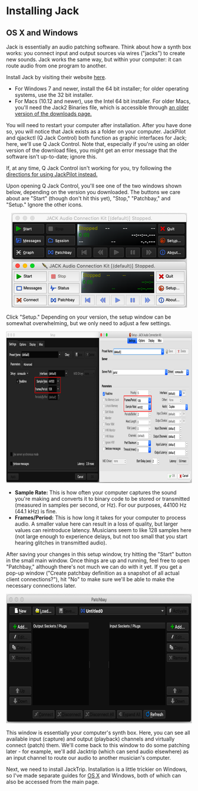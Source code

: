 # Installing Jack
## OS X and Windows

Jack is essentially an audio patching software. Think about how a synth box works: you connect input and output sources via wires ("jacks") to create new sounds. Jack works the same way, but within your computer: it can route audio from one program to another.

Install Jack by visiting their website [here](https://jackaudio.org/downloads/).
- For Windows 7 and newer, install the 64 bit installer; for older operating systems, use the 32 bit installer.
- For Macs (10.12 and newer), use the Intel 64 bit installer. For older Macs, you'll need the Jack2 Binaries file, which is accessible through [an older version of the downloads page.](https://web.archive.org/web/20200808125552/https://jackaudio.org/downloads/)

You will need to restart your computer after installation. After you have done so, you will notice that Jack exists as a folder on your computer. JackPilot and qjackctl (Q Jack Control) both function as graphic interfaces for Jack; here, we'll use Q Jack Control. Note that, especially if you're using an older version of the download files, you might get an error message that the software isn't up-to-date; ignore this.

If, at any time, Q Jack Control isn't working for you, try following the [directions for using JackPilot instead.](https://github.com/lucylangenb/jacktrip/blob/master/installjack.md)

Upon opening Q Jack Control, you'll see one of the two windows shown below, depending on the version you downloaded. The buttons we care about are "Start" (though don't hit this yet), "Stop," "Patchbay," and "Setup." Ignore the other icons.

<p align="center">
  <img width="477" height="256" src="https://github.com/lucylangenb/jacktrip/blob/master/screencaps/qjackctl.png?raw=true">
</p>

Click "Setup." Depending on your version, the setup window can be somewhat overwhelming, but we only need to adjust a few settings.

<p align="center">
  <img width="1004.25" height="409.5" src="https://github.com/lucylangenb/jacktrip/blob/master/screencaps/qjackctl_setup.png?raw=true">
</p>

- __Sample Rate:__ This is how often your computer captures the sound you're making and converts it to binary code to be stored or transmitted (measured in samples per second, or Hz). For our purposes, 44100 Hz (44.1 kHz) is fine.
- __Frames/Period:__ This is how long it takes for your computer to process audio. A smaller value here can result in a loss of quality, but larger values can reintroduce latency. Musicians seem to like 128 samples here (not large enough to experience delays, but not too small that you start hearing glitches in transmitted audio).

After saving your changes in this setup window, try hitting the "Start" button in the small main window. Once things are up and running, feel free to open "Patchbay," although there's not much we can do with it yet. If you get a pop-up window ("Create patchbay definition as a snapshot of all actual client connections?"), hit "No" to make sure we'll be able to make the necessary connections later.

<p align="center">
  <img width="670" height="350" src="https://github.com/lucylangenb/jacktrip/blob/master/screencaps/qjackctl_initialpatchbay.png?raw=true">
</p>

This window is essentially your computer's synth box. Here, you can see all available input (capture) and output (playback) channels and virtually connect (patch) them. We'll come back to this window to do some patching later - for example, we'll add Jacktrip (which can send audio elsewhere) as an input channel to route our audio to another musician's computer.

Next, we need to install JackTrip. Installation is a little trickier on Windows, so I've made separate guides for [OS X](https://github.com/lucylangenb/jacktrip/blob/master/installjacktrip_osx.md#installing-jacktrip) and Windows, both of which can also be accessed from the main page.
